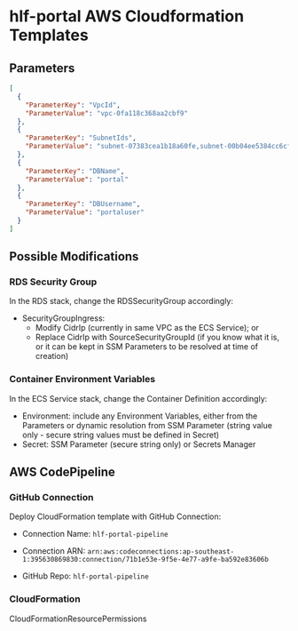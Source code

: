 # hlf-portal AWS Cloudformation Templates

## Parameters

```json
[
  {
    "ParameterKey": "VpcId",
    "ParameterValue": "vpc-0fa118c368aa2cbf9"
  },
  {
    "ParameterKey": "SubnetIds",
    "ParameterValue": "subnet-07383cea1b18a60fe,subnet-00b04ee5384cc6cff"
  },
  {
    "ParameterKey": "DBName",
    "ParameterValue": "portal"
  },
  {
    "ParameterKey": "DBUsername",
    "ParameterValue": "portaluser"
  }
]
```

## Possible Modifications

### RDS Security Group

In the RDS stack, change the RDSSecurityGroup accordingly:
- SecurityGroupIngress: 
  - Modify CidrIp (currently in same VPC as the ECS Service); or
  - Replace CidrIp with SourceSecurityGroupId (if you know what it is, or it can be kept in SSM Parameters to be resolved at time of creation)

### Container Environment Variables

In the ECS Service stack, change the Container Definition accordingly:
- Environment: include any Environment Variables, either from the Parameters or dynamic resolution from SSM Parameter (string value only - secure string values must be defined in Secret)
- Secret: SSM Parameter (secure string only) or Secrets Manager

## AWS CodePipeline

### GitHub Connection

Deploy CloudFormation template with GitHub Connection:

- Connection Name: `hlf-portal-pipeline`
- Connection ARN: `arn:aws:codeconnections:ap-southeast-1:395630869830:connection/71b1e53e-9f5e-4e77-a9fe-ba592e83606b`

- GitHub Repo: `hlf-portal-pipeline`


### CloudFormation

CloudFormationResourcePermissions
```json

```